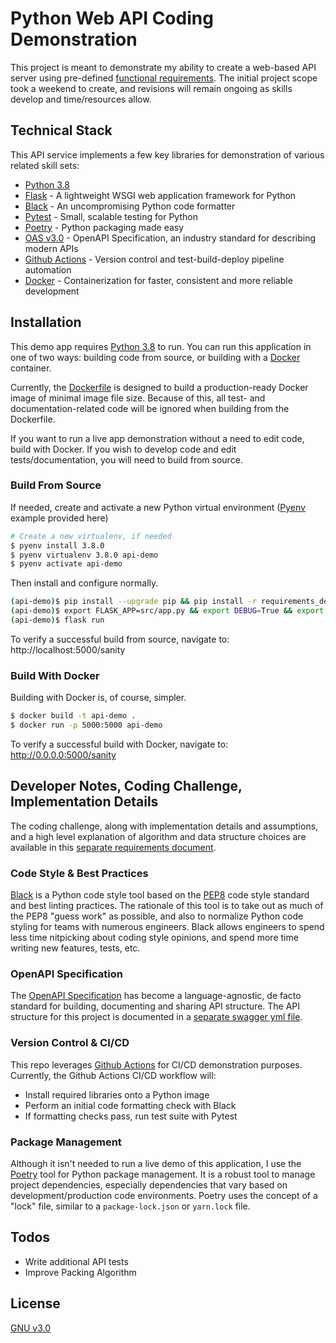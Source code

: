 # Python Web API Coding Demonstration
This project is meant to demonstrate my ability to create a web-based API server using pre-defined
[functional requirements][reqs_doc].
The initial project scope took a weekend to create, and revisions will remain ongoing
as skills develop and time/resources allow.

## Technical Stack

This API service implements a few key libraries for demonstration of various related skill sets:

* [Python 3.8]
* [Flask] - A lightweight WSGI web application framework for Python
* [Black] - An uncompromising Python code formatter
* [Pytest] - Small, scalable testing for Python
* [Poetry] - Python packaging made easy
* [OAS v3.0] - OpenAPI Specification, an industry standard for describing modern APIs
* [Github Actions] - Version control and test-build-deploy pipeline automation
* [Docker] - Containerization for faster, consistent and more reliable development

## Installation
This demo app requires [Python 3.8] to run.
You can run this application in one of two ways: building code from source, or building with a [Docker] container.

Currently, the [Dockerfile][repoDF] is designed to build a production-ready Docker image of minimal image file size.
Because of this, all test- and documentation-related code will be ignored when building from the Dockerfile.

If you want to run a live app demonstration without a need to edit code, build with Docker.
If you wish to develop code and edit tests/documentation, you will need to build from source.

### Build From Source

If needed, create and activate a new Python virtual environment ([Pyenv] example provided here)
```sh
# Create a new virtualenv, if needed
$ pyenv install 3.8.0
$ pyenv virtualenv 3.8.0 api-demo
$ pyenv activate api-demo
```

Then install and configure normally.
```sh
(api-demo)$ pip install --upgrade pip && pip install -r requirements_dev.txt
(api-demo)$ export FLASK_APP=src/app.py && export DEBUG=True && export FLASK_ENV=development
(api-demo)$ flask run
```

To verify a successful build from source, navigate to: http://localhost:5000/sanity

### Build With Docker
Building with Docker is, of course, simpler.

```sh
$ docker build -t api-demo .
$ docker run -p 5000:5000 api-demo
```

To verify a successful build with Docker, navigate to: http://0.0.0.0:5000/sanity

## Developer Notes, Coding Challenge, Implementation Details
The coding challenge, along with implementation details and assumptions, and a high
level explanation of algorithm and data structure choices are available in this
[separate requirements document][reqs_doc].

### Code Style & Best Practices

[Black] is a Python code style tool based on the [PEP8] code style standard and best
linting practices. The rationale of this tool is to take out as much of the PEP8
"guess work" as possible, and also to normalize Python code styling for teams with
numerous engineers. Black allows engineers to spend less time nitpicking about
coding style opinions, and spend more time writing new features, tests, etc.

### OpenAPI Specification

The [OpenAPI Specification][OAS v3.0] has become a language-agnostic, de facto
standard for building, documenting and sharing API structure. The API structure for
this project is documented in a [separate swagger yml file][swagger].

### Version Control & CI/CD

This repo leverages [Github Actions] for CI/CD demonstration purposes.
Currently, the Github Actions CI/CD workflow will:

* Install required libraries onto a Python image
* Perform an initial code formatting check with Black
* If formatting checks pass, run test suite with Pytest

### Package Management

Although it isn't needed to run a live demo of this application, I use the [Poetry]
tool for Python package management. It is a robust tool to manage project dependencies,
especially dependencies that vary based on development/production code environments.
Poetry uses the concept of a "lock" file, similar to a `package-lock.json` or
`yarn.lock` file.

## Todos

  - Write additional API tests
  - Improve Packing Algorithm

License
----

[GNU v3.0](LICENSE)


[//]: # (These are reference links are hidden during Markdown file build.)


   [Python 3.8]: <https://www.python.org/downloads/release/python-380/>
   [Flask]: <https://www.palletsprojects.com/p/flask/>
   [Black]: <https://black.readthedocs.io/en/stable/>
   [Pytest]: <https://docs.pytest.org/en/latest/>
   [Pyenv]: <https://github.com/pyenv/pyenv>
   [Pyenv-virtualenv]: <https://github.com/pyenv/pyenv>
   [Poetry]: <https://python-poetry.org/>
   [OAS v3.0]: <https://www.openapis.org/>
   [Gitlab CI/CD]: <https://docs.gitlab.com/ee/ci/README.html>
   [Docker]: <https://www.docker.com/>
   [PEP8]: <https://www.python.org/dev/peps/pep-0008/>

   [swagger]: ./swagger.yml
   [Github Actions]: <https://github.com/nathanielcompton/python-api-demo/actions>
   [reqs_doc]: ./docs/CHALLENGE_REQS_AND_ASSUMPTIONS.md
   [repoDF]: ./Dockerfile
   [LICENSE]: ./LICENSE
